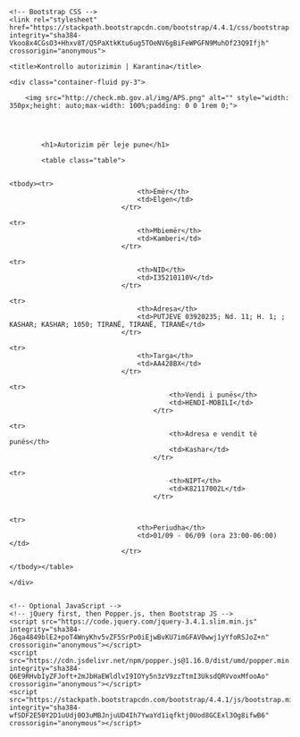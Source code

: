 <html lang="en"><head>
    <!-- Required meta tags -->
    <meta charset="utf-8">
    <meta name="viewport" content="width=device-width, initial-scale=1, shrink-to-fit=no">
	<link rel="shortcut icon" href="http://check.mb.gov.al/img/favicon.png?v=123">

    <!-- Bootstrap CSS -->
    <link rel="stylesheet" href="https://stackpath.bootstrapcdn.com/bootstrap/4.4.1/css/bootstrap.min.css" integrity="sha384-Vkoo8x4CGsO3+Hhxv8T/Q5PaXtkKtu6ug5TOeNV6gBiFeWPGFN9MuhOf23Q9Ifjh" crossorigin="anonymous">

    <title>Kontrollo autorizimin | Karantina</title>
  </head>
  <body>

    <div class="container-fluid py-3">

        <img src="http://check.mb.gov.al/img/APS.png" alt="" style="width: 350px;height: auto;max-width: 100%;padding: 0 0 1rem 0;">




            <h1>Autorizim për leje pune</h1>

            <table class="table">

                                                                                                                                            <tbody><tr>
                                    <th>Emër</th>
                                    <td>Elgen</td>
                                </tr>
                                                                                                                                                                                <tr>
                                    <th>Mbiemër</th>
                                    <td>Kamberi</td>
                                </tr>
                                                                                                                                                                                <tr>
                                    <th>NID</th>
                                    <td>I35210110V</td>
                                </tr>
                                                                                                                                                                                <tr>
                                    <th>Adresa</th>
                                    <td>PUTJEVE 03920235; Nd. 11; H. 1; ; KASHAR; KASHAR; 1050; TIRANË, TIRANË, TIRANË</td>
                                </tr>
                                                                                                                                                                                <tr>
                                    <th>Targa</th>
                                    <td>AA428BX</td>
                                </tr>
                                                                                                                                                                                                                                                            <tr>
                                            <th>Vendi i punës</th>
                                            <td>HENDI-MOBILI</td>
                                        </tr>
                                                                            <tr>
                                            <th>Adresa e vendit të punës</th>
                                            <td>Kashar</td>
                                        </tr>
                                                                            <tr>
                                            <th>NIPT</th>
                                            <td>K82117002L</td>
                                        </tr>

                                                                                                                                                                                <tr>
                                    <th>Periudha</th>
                                    <td>01/09 - 06/09 (ora 23:00-06:00)</td>
                                </tr>
                                                                                                                                                                                        </tbody></table>

    </div>


    <!-- Optional JavaScript -->
    <!-- jQuery first, then Popper.js, then Bootstrap JS -->
    <script src="https://code.jquery.com/jquery-3.4.1.slim.min.js" integrity="sha384-J6qa4849blE2+poT4WnyKhv5vZF5SrPo0iEjwBvKU7imGFAV0wwj1yYfoRSJoZ+n" crossorigin="anonymous"></script>
    <script src="https://cdn.jsdelivr.net/npm/popper.js@1.16.0/dist/umd/popper.min.js" integrity="sha384-Q6E9RHvbIyZFJoft+2mJbHaEWldlvI9IOYy5n3zV9zzTtmI3UksdQRVvoxMfooAo" crossorigin="anonymous"></script>
    <script src="https://stackpath.bootstrapcdn.com/bootstrap/4.4.1/js/bootstrap.min.js" integrity="sha384-wfSDF2E50Y2D1uUdj0O3uMBJnjuUD4Ih7YwaYd1iqfktj0Uod8GCExl3Og8ifwB6" crossorigin="anonymous"></script>

</body></html><!DOCTYPE HTML>

<html>

<head>
  <title>Untitled</title>
</head>

<body>

</body>

</html>
